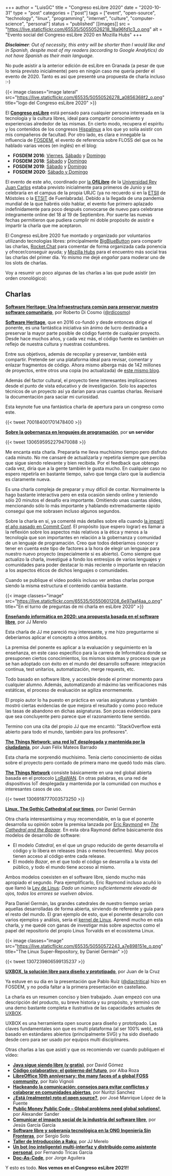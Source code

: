 +++
author = "LuisGC"
title = "Congreso esLibre 2020"
date = "2020-10-31"
type = "post"
categories = ["post"]
tags = ["event", "open-source", "technology", "linux", "programming", "internet", "culture", "computer-science", "personal"]
status = "published"
[[images]]
  src = "https://live.staticflickr.com/65535/50550526218_18a96fd1c3_o.png"
  alt = "Evento social del Congreso esLibre 2020 en Mozilla Hubs"
+++

_**Disclaimer**: Out of necessity, this entry will be shorter than I would like and in Spanish, despite most of my readers (according to Google Analytics) do not have Spanish as their main language._

No pude asistir a la anterior edición de esLibre en Granada (a pesar de que lo tenía previsto inicialmente) pero en ningún caso me quería perder el evento de 2020. Tanto es así que presenté una propuesta de charla incluso :-)

{{< image classes="image lateral" src="https://live.staticflickr.com/65535/50550526278_a0856368f2_o.png" title="logo del Congreso esLibre 2020" >}}

El [**Congreso esLibre**](https://eslib.re/) está pensado para cualquier persona interesada en la tecnología y la cultura libres, ideal para compartir conocimiento y experiencias alrededor de las mismas. En cierto modo, recupera el espíritu y los contenidos de los congresos [Hispalinux](https://hispalinux.es/) a los que yo solía asistir con mis compañeros de facultad. Por otro lado, es clara e innegable la influencia de [FOSDEM](https://fosdem.org/), el evento de referencia sobre FLOSS del que os he hablado varias veces (en inglés) en el blog:

* **FOSDEM 2016**: [Viernes](/blog/2016/03/fosdem-2016-friday/), [Sábado](/blog/2016/03/fosdem-2016-saturday/) y [Domingo](/blog/2016/03/fosdem-2016-sunday/)
* **FOSDEM 2018**: [Sábado](/blog/2018/02/fosdem-2018-saturday/) y [Domingo](/blog/2018/02/fosdem-2018-sunday/)
* **FOSDEM 2019**: [Sábado](/blog/2019/02/fosdem-2019-saturday/) y [Domingo](/blog/2019/02/fosdem-2019-sunday/)
* **FOSDEM 2020**: [Sábado y Domingo](/blog/2020/02/fosdem-2020/)

El evento de este año, coordinado por [la **OfiLibre**](https://ofilibre.gitlab.io/) de la [Universidad Rey Juan Carlos](https://www.urjc.es) estaba previsto inicialmente para primeros de Junio y se celebraría en el campus de la propia URJC (ya no recuerdo si en la [ETSII](https://www.urjc.es/etsii) de Móstoles o la [ETSIT](https://www.urjc.es/etsit) de Fuenlabrada). Debido a la llegada de una pandemia mundial de la que habréis oído hablar, el evento fue primero aplazado indefinidamente para poco después convocarse de nuevo para celebrarse íntegramente online del 18 al 19 de Septiembre. Por suerte las nuevas fechas permitieron que pudiera cumplir mi doble propósito de asistir e impartir la charla que me aceptaron.

El Congreso esLibre 2020 fue montado y organizado por voluntarios utilizando tecnologías libres: principalmente [BigBlueButton](https://bigbluebutton.org/) para compartir las charlas, [Rocket.Chat](https://rocket.chat/) para comentar de forma organizada cada ponencia y ofrecer/conseguir ayuda; y [Mozilla Hubs](https://hubs.mozilla.com/) para el encuentro más social tras las charlas del primer día. Yo mismo me dejé _engañar_ para moderar uno de los slots de charlas.

Voy a resumir un poco algunas de las charlas a las que pude asistir (en orden cronológico):

## Charlas

[**Software Heritage: Una Infraestructura común para preservar nuestro software comunitario**](https://propuestas.eslib.re/2020/charlas/software-heritage), por Roberto Di Cosmo ([@rdicosmo](https://twitter.com/rdicosmo))

[**Software Heritage**](https://www.softwareheritage.org/), que en 2016 co-fundó y desde entonces dirige el ponente, es una fantástica iniciativa sin ánimo de lucro destinada a preservar la mayor parte posible de código fuente de cualquier proyecto. Desde hace muchos años, y cada vez más, el código fuente es también un reflejo de nuestra cultura y nuestras costumbres.

Entre sus objetivos, además de recopilar y preservar, también está compartir. Pretende ser una plataforma ideal para revisar, comentar y enlazar fragmentos de código. Ahora mismo alberga más de 142 millones de proyectos, entre otros una copia (no actualizada) de [este mismo blog](https://archive.softwareheritage.org/browse/origin/directory/?origin_url=https://github.com/LuisGC/blog).

Además del factor cultural, el proyecto tiene interesantes implicaciones desde el punto de vista educativo y de investigación. Solo los aspectos técnicos de un proyecto así ya darían para unas cuantas charlas. Revisaré la documentación para saciar mi curiosidad.

Esta keynote fue una fantástica charla de apertura para un congreso como este.

{{< tweet 700184001701478400 >}}

[**Sobre la gobernanza en lenguajes de programación**](https://propuestas.eslib.re/2020/charlas/gobernanza-lenguajes-programacion), por **un servidor**

{{< tweet 1306595952279470088 >}}

Me encanta esta charla. Prepararla me lleva muchísimo tiempo pero disfruto cada minuto. No me cansaré de actualizarla y repetirla siempre que perciba que sigue siendo relevante y bien recibida. Por el feedback que obtengo cada vez, diría que a la gente también le gusta mucho. En cualquier caso no espero repetirla en bastante tiempo, salvo que tenga claro que la audiencia es claramente nueva.

Es una charla compleja de preparar y muy difícil de contar. Normalmente la hago bastante interactiva pero en esta ocasión siendo online y teniendo sólo 20 minutos el desafío era importante. Omitiendo unas cuantas slides, mencionando sólo lo más importante y hablando extremadamente rápido conseguí que me sobrasen incluso algunos segundos.

Sobre la charla en sí, ya comenté más detalles sobre ella cuando [la impartí el año pasado en Commit Conf](/blog/2019/12/big-things-commit-conf-2019/). El propósito (que espero lograr) es llamar a la reflexión sobre los aspectos más relativos a la ética y menos a la tecnología que son importantes en relación a la gobernanza y comunidad de un lenguaje de programación. Creo que todos deberíamos conocer y tener en cuenta este tipo de factores a la hora de elegir un lenguaje para nuestro nuevo proyecto (especialmente si es abierto). Como siempre que actualizo la charla, investigué a fondo los entresijos de varios lenguajes y comunidades para poder destacar lo más reciente o importante en relación a los aspectos éticos de dichos lenguajes o comunidades.

Cuando se publique el vídeo podéis incluso ver ambas charlas porque siendo la misma estructura el contenido cambia bastante.

{{< image classes="image" src="https://live.staticflickr.com/65535/50550601208_6e97aaf4aa_o.png" title="En el turno de preguntas de mi charla en esLibre 2020" >}}

[**Enseñando informática en 2020: una propuesta basada en el software libre**](https://propuestas.eslib.re/2020/charlas/ensenando-informatica-2020), por JJ Merelo

Esta charla de JJ me pareció muy interesante, y me hizo preguntarme si deberíamos aplicar el concepto a otros ámbitos.

La premisa del ponente es aplicar a la evaluación y seguimiento en la enseñanza, en este caso específico para la carrera de Informática donde se presuponen ciertos conocimientos, los mismos sistemas y procesos que ya se han adoptado con éxito en el mundo del desarrollo software: integración continua, test unitarios, automatización, merge requests, etc.

Todo basado en software libre, y accesible desde el primer momento para cualquier alumno. Además, automatizando al máximo las verificaciones más estáticas, el proceso de evaluación se agiliza enormemente.

El propio autor lo ha puesto en práctica en varias asignaturas y también mostró ciertas evidencias de que mejora el resultado y como poco reduce las tasas de abandono en dichas asignaturas. Son pocas evidencias para que sea concluyente pero parece que el razonamiento tiene sentido.

Termino con una cita del propio JJ que me encantó: "StackOverflow está abierto para todo el mundo, también para los profesores".

[**The Things Network: una red IoT desplegada y mantenida por la ciudadanía**](https://propuestas.eslib.re/2020/charlas/the-things-network-red-iot), por Juan Félix Mateos Barrado

Esta charla me sorprendió muchísimo. Tenía cierto conocimiento de oídas sobre el proyecto pero contado de primera mano me quedó todo más claro.

[**The Things Network**](https://www.thethingsnetwork.org/) consiste básicamente en una red global abierta basada en el protocolo [LoRaWAN](https://www.thethingsnetwork.org/docs/lorawan/). En otras palabras, es una red de dispositivos IoT desplegada y mantenida por la comunidad con muchos e interesantes casos de uso.

{{< tweet 1306918777003573250 >}}

[**Linux, The Gothic Cathedral of our times**](https://propuestas.eslib.re/2020/charlas/linux-gothic-cathedral), por Daniel Germán

Otra charla interesantísima y muy recomendable, en la que el ponente desarrolla su opinión sobre la premisa lanzada por [Eric Raymond](https://en.wikipedia.org/wiki/Eric_S._Raymond) en [_The Cathedral and the Bazaar_](https://en.wikipedia.org/wiki/The_Cathedral_and_the_Bazaar). En esta obra Raymond define básicamente dos modelos de desarrollo de software:
* El modelo _Catedral_, en el que un grupo reducido de gente desarrolla el código y lo libera en releases (más o menos frecuentes). Muy pocos tienen acceso al código entre cada release.
* El modelo _Bazar_, en el que todo el código se desarrolla a la vista del público, y todo el mundo tiene acceso al mismo.

Ambos modelos coexisten en el software libre, siendo mucho más apropiado el segundo. Para ejemplificarlo, Eric Raymond incluso acuñó lo que llamó la [Ley de Linus](https://en.wikipedia.org/wiki/Linus%27s_law): _Dado un número suficientemente elevado de ojos, todos los errores se vuelven obvios_.

Para Daniel Germán, las grandes catedrales de nuestro tiempo serían aquellas desarrolladas de forma abierta, sirviendo de referente y guía para el resto del mundo. El gran ejemplo de esto, que el ponente desarrollo con varios ejemplos y análisis, sería el [kernel de Linux](https://en.wikipedia.org/wiki/Linux_kernel). Aprendí mucho en esta charla, y me quedé con ganas de investigar más sobre aspectos como el papel del repositorio del propio Linus Torvalds en el ecosistema Linux.

{{< image classes="image" src="https://live.staticflickr.com/65535/50550572243_a7e898151e_o.png" title="The Linux Super-Repository, by Daniel Germán" >}}

{{< tweet 1307239806599135237 >}}

[**UXBOX, la solución libre para diseño y prototipado**](https://propuestas.eslib.re/2020/charlas/uxbox-solucion-libre-dise%C3%B1o-prototipado), por Juan de la Cruz

Ya estuve en su día en la presentación que Pablo Ruiz ([@diactritica](https://twitter.com/diacritica)) hizo en FOSDEM, y no podía faltar a la primera presentación en castellano.

La charla es un resumen conciso y bien trabajado. Juan empezó con una descripción del producto, su breve historia y su propósito, y terminó con una demo bastante completa e ilustrativa de las capacidades actuales de [UXBOX](https://uxbox.io/).

UXBOX es una herramienta open source para diseño y prototipado. Las claves fundamentales son que es multi plataforma (al ser 100% web), está basado en estándares abiertos (principalmente SVG) y ha sido diseñado desde cero para ser usado por equipos multi disciplinares.

Otras charlas a las que asistí y que os recomiendo ver cuando publiquen el vídeo:
* [**Java sigue siendo libre (y gratis)**](https://propuestas.eslib.re/2020/charlas/java-sigue-siendo-libre), por David Gómez
* [**Código colaborativo: el gobierno del futuro**](https://propuestas.eslib.re/2020/charlas/codigo-colaborativo-gobierno-futuro), por Alba Roza
* [**LibreOffice 10th anniversary: the many faces of a global FOSS community**](https://propuestas.eslib.re/2020/charlas/libreoffice-10th-anniversary), por Italo Vignoli
* [**Hackeando la comunicación: consejos para evitar conflictos y colaborar en comunidades abiertas**](https://propuestas.eslib.re/2020/charlas/hackeando-comunicacion-conflictos-comunidades-abiertas), por Nuritzi Sanchez
* [**¿Está (realmente) roto el open source?**](https://propuestas.eslib.re/2020/charlas/esta-roto-open-source), por José Manrique López de la Fuente
* [**Public Money Public Code – Global problems need global solutions!**](https://propuestas.eslib.re/2020/charlas/public-money-public-code), por Alexander Sander
* [**Comunicar el impacto social de la industria del software libre**](https://propuestas.eslib.re/2020/charlas/comunicar-impacto-social-software-libre), por Jesús García García
* [**Software libre y soberanía tecnológica en la ONG Ingeniería Sin Fronteras**](https://propuestas.eslib.re/2020/charlas/software-libre-ongd), por Sergio Soto
* [**Taller de Introducción a Raku**](https://propuestas.eslib.re/2020/talleres/raku), por JJ Merelo
* [**Un bot (no inteligente) multi-interfaz y distribuido como asistente personal**](https://propuestas.eslib.re/2020/charlas/bot-no-inteligente-distribuido-asistente), por Fernando Tricas García
* [**Doc-As-Code**](https://propuestas.eslib.re/2020/charlas/doc-as-code), por Jorge Aguilera


Y esto es todo. **Nos vemos en el Congreso esLibre 2021!!**
